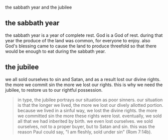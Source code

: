the sabbath year and the jubilee

## the sabbath year

the sabbath year is a year of complete rest. God is a God of rest. during that year
the produce of the land was common, for everyone to enjoy. also God's blessing came
to cause the land to produce threefold so that there would be enough to eat during
the sabbath year.

## the jubilee

we all sold ourselves to sin and Satan, and as a result lost our divine rights. the more we commit sin the more we lost our rights. this is why we need the jubilee, to restore us to our rightful possession.

> in type, the jubilee portrays our situation as poor sinners. our situation is that the longer we lived, the more we lost our dively allotted portion. because we lived in a sinful way, we lost the divine rights. the more we committed sin the more these rights were lost. eventually, we sold all that we had inberited by birth. we even lost ourselves. we sold ourselves, not to a proper buyer, but to Satan and sin. this was the reason Paul could say, "I am fleshly, sold under sin" (Rom 7:14b).
